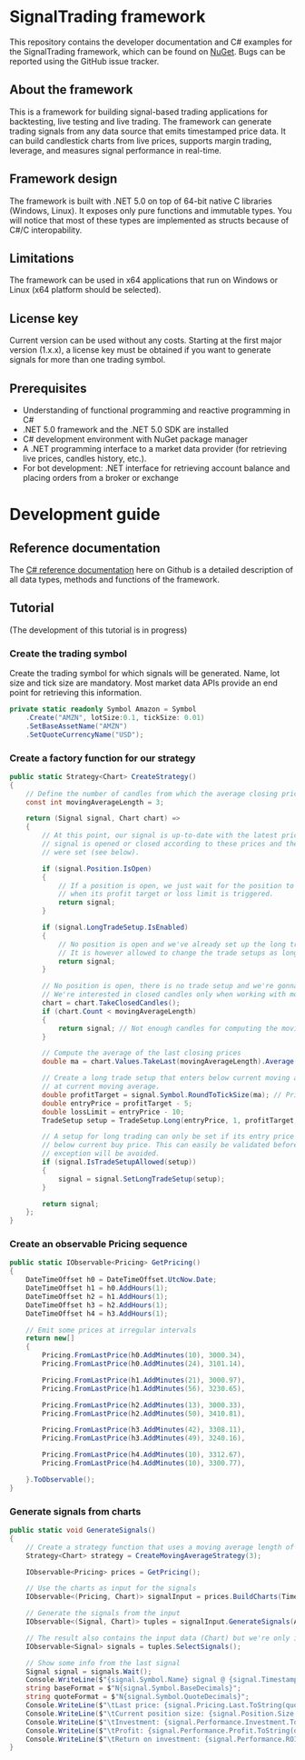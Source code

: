 # SignalTrading framework
This repository contains the developer documentation and C# examples for the SignalTrading framework, which can be found on [NuGet](https://www.nuget.org/packages/SignalTrading.Core/). Bugs can be reported using the GitHub issue tracker. 

## About the framework
This is a framework for building signal-based trading applications for backtesting, live testing and live trading. The framework can generate 
trading signals from any data source that emits timestamped price data. It can build candlestick charts from live prices, supports margin trading, leverage, and measures
signal performance in real-time.

## Framework design
The framework is built with .NET 5.0 on top of 64-bit native C libraries (Windows, Linux). It exposes only pure functions and immutable types. You will notice that most of these
types are implemented as structs because of C#/C interopability. 

## Limitations
The framework can be used in x64 applications that run on Windows or Linux (x64 platform should be selected). 

## License key
Current version can be used without any costs. Starting at the first major version (1.x.x), a license key must be obtained if you want to generate signals for more than one trading symbol.

## Prerequisites
* Understanding of functional programming and reactive programming in C#
* .NET 5.0 framework and the .NET 5.0 SDK are installed
* C# development environment with NuGet package manager
* A .NET programming interface to a market data provider (for retrieving live prices, candles history, etc.).
* For bot development: .NET interface for retrieving account balance and placing orders from a broker or exchange

# Development guide
## Reference documentation
The [C# reference documentation](https://maikelsofttrading.github.io/signal-trading-examples/api/index.html) here on Github is a detailed description of all data types, methods and functions of the framework.

## Tutorial
(The development of this tutorial is in progress)

### Create the trading symbol
Create the trading symbol for which signals will be generated. Name, lot size and tick size are mandatory. Most market data APIs provide an end point for retrieving this information.
```C#
private static readonly Symbol Amazon = Symbol
	.Create("AMZN", lotSize:0.1, tickSize: 0.01)
	.SetBaseAssetName("AMZN")
	.SetQuoteCurrencyName("USD");
```

### Create a factory function for our strategy
```C#
public static Strategy<Chart> CreateStrategy()
{
	// Define the number of candles from which the average closing price is calculated
	const int movingAverageLength = 3;

	return (Signal signal, Chart chart) =>
	{
		// At this point, our signal is up-to-date with the latest prices and the position of the
		// signal is opened or closed according to these prices and the trade setups that
		// were set (see below).

		if (signal.Position.IsOpen)
		{
			// If a position is open, we just wait for the position to close automatically
			// when its profit target or loss limit is triggered.
			return signal; 
		}

		if (signal.LongTradeSetup.IsEnabled)
		{
			// No position is open and we've already set up the long trade that we're interested in.
			// It is however allowed to change the trade setups as long as no position is open.
			return signal;
		}

		// No position is open, there is no trade setup and we're gonna try to set up our trade.
		// We're interested in closed candles only when working with moving averages.
		chart = chart.TakeClosedCandles();
		if (chart.Count < movingAverageLength)
		{
			return signal; // Not enough candles for computing the moving average
		}

		// Compute the average of the last closing prices
		double ma = chart.Values.TakeLast(movingAverageLength).Average(candle => candle.Close);

		// Create a long trade setup that enters below current moving average and takes profit
		// at current moving average.
		double profitTarget = signal.Symbol.RoundToTickSize(ma); // Price should be rounded to tick size
		double entryPrice = profitTarget - 5;
		double lossLimit = entryPrice - 10;
		TradeSetup setup = TradeSetup.Long(entryPrice, 1, profitTarget, lossLimit);

		// A setup for long trading can only be set if its entry price is below the last trade price and
		// below current buy price. This can easily be validated before setting the new setup so an 
		// exception will be avoided.
		if (signal.IsTradeSetupAllowed(setup))
		{
			signal = signal.SetLongTradeSetup(setup);
		}

		return signal;
	};
}
```

### Create an observable Pricing sequence
```C#
public static IObservable<Pricing> GetPricing()
{
	DateTimeOffset h0 = DateTimeOffset.UtcNow.Date;
	DateTimeOffset h1 = h0.AddHours(1);
	DateTimeOffset h2 = h1.AddHours(1);
	DateTimeOffset h3 = h2.AddHours(1);
	DateTimeOffset h4 = h3.AddHours(1);

	// Emit some prices at irregular intervals
	return new[]
	{
		Pricing.FromLastPrice(h0.AddMinutes(10), 3000.34),
		Pricing.FromLastPrice(h0.AddMinutes(24), 3101.14),

		Pricing.FromLastPrice(h1.AddMinutes(21), 3000.97),
		Pricing.FromLastPrice(h1.AddMinutes(56), 3230.65),

		Pricing.FromLastPrice(h2.AddMinutes(13), 3000.33),
		Pricing.FromLastPrice(h2.AddMinutes(50), 3410.81),

		Pricing.FromLastPrice(h3.AddMinutes(42), 3308.11),
		Pricing.FromLastPrice(h3.AddMinutes(49), 3240.16),

		Pricing.FromLastPrice(h4.AddMinutes(10), 3312.67),
		Pricing.FromLastPrice(h4.AddMinutes(10), 3300.77),

	}.ToObservable();
}
```

### Generate signals from charts
```C#
public static void GenerateSignals()
{
	// Create a strategy function that uses a moving average length of 3
	Strategy<Chart> strategy = CreateMovingAverageStrategy(3);

	IObservable<Pricing> prices = GetPricing();

	// Use the charts as input for the signals
	IObservable<(Pricing, Chart)> signalInput = prices.BuildCharts(TimeSpan.FromHours(1));

	// Generate the signals from the input
	IObservable<(Signal, Chart)> tuples = signalInput.GenerateSignals(Amazon, strategy);

	// The result also contains the input data (Chart) but we're only interested in the signals
	IObservable<Signal> signals = tuples.SelectSignals();

	// Show some info from the last signal
	Signal signal = signals.Wait();
	Console.WriteLine($"{signal.Symbol.Name} signal @ {signal.Timestamp():u}:");
	string baseFormat = $"N{signal.Symbol.BaseDecimals}";
	string quoteFormat = $"N{signal.Symbol.QuoteDecimals}";
	Console.WriteLine($"\tLast price: {signal.Pricing.Last.ToString(quoteFormat)} {signal.Symbol.QuoteCurrencyName}");
	Console.WriteLine($"\tCurrent position size: {signal.Position.Size.ToString(baseFormat)} {signal.Symbol.BaseAssetName}");
	Console.WriteLine($"\tInvestment: {signal.Performance.Investment.ToString(quoteFormat)} {signal.Symbol.QuoteCurrencyName}");
	Console.WriteLine($"\tProfit: {signal.Performance.Profit.ToString(quoteFormat)} {signal.Symbol.QuoteCurrencyName}");
	Console.WriteLine($"\tReturn on investment: {signal.Performance.ROI:P2}");
}
```
